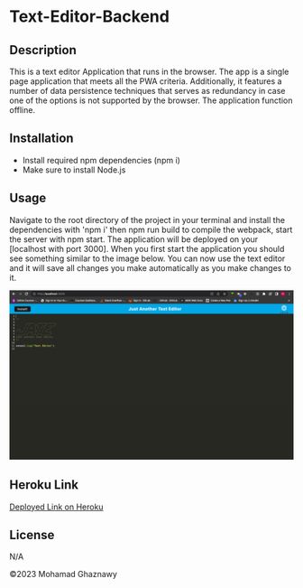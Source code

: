 # Text-Editor-Backend

## Description

This is a text editor Application that runs in the browser. The app is a single page application that meets all the PWA criteria. Additionally, it features a number of data persistence techniques that serves as redundancy in case one of the options is not supported by the browser. The application function offline.

## Installation

- Install required npm dependencies (npm i)
- Make sure to install Node.js

## Usage

Navigate to the root directory of the project in your terminal and install the dependencies with 'npm i' then npm run build to compile the webpack, start the server with npm start. The application will be deployed on your [localhost with port 3000]. When you first start the application you should see something similar to the image below. You can now use the text editor and it will save all changes you make automatically as you make changes to it.

![Project Preview](./Assets/Screen%20Shot%202023-05-14%20at%207.37.31%20PM.png)

## Heroku Link

[Deployed Link on Heroku](https://text-editor-back-end.herokuapp.com/)

## License

N/A

©2023 Mohamad Ghaznawy
